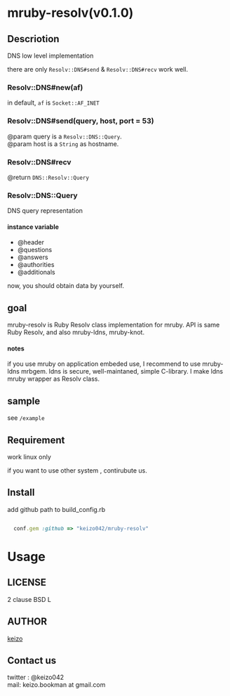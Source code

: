 mruby-resolv(v0.1.0)
====

## Descriotion

DNS low level implementation

there are only `Resolv::DNS#send` & `Resolv::DNS#recv` work well.

### Resolv::DNS#new(af)
in default, `af` is `Socket::AF_INET`

### Resolv::DNS#send(query, host, port = 53) 
@param query is a `Resolv::DNS::Query`.  
@param host is a `String` as hostname.  

### Resolv::DNS#recv
@return `DNS::Resolv::Query`

### Resolv::DNS::Query

DNS query representation
#### instance variable

- @header 
- @questions
- @answers
- @authorities
- @additionals

now, you should obtain data by yourself.


## goal

mruby-resolv is Ruby Resolv class implementation for mruby.
API is same Ruby Resolv,
and also mruby-ldns, mruby-knot.

#### notes
if you use mruby on application embeded use,
I recommend to use mruby-ldns mrbgem.
ldns is secure, well-maintaned, simple C-library.
I make ldns mruby wrapper as Resolv class.


## sample
see `/example`

## Requirement
work linux only

if you want to use other system , contirubute us.

## Install

add github path to build_config.rb 

```ruby

  conf.gem :github => "keizo042/mruby-resolv"
```

# Usage

## LICENSE
2 clause BSD L
## AUTHOR

[keizo](https://github.com/keizo042)


## Contact us
twitter : @keizo042  
mail: keizo.bookman at gmail.com  
